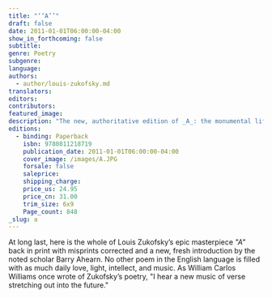 ```yaml
---
title: "‘‘A’’"
draft: false
date: 2011-01-01T06:00:00-04:00
show_in_forthcoming: false
subtitle:
genre: Poetry
subgenre:
language:
authors:
  - author/louis-zukofsky.md
translators:
editors:
contributors:
featured_image:
description: "The new, authoritative edition of _A_: the monumental lifepoem by one of the most important American poets of the twentieth century, Louis Zukofsky. "
editions:
  - binding: Paperback
    isbn: 9780811218719
    publication_date: 2011-01-01T06:00:00-04:00
    cover_image: /images/A.JPG
    forsale: false
    saleprice:
    shipping_charge:
    price_us: 24.95
    price_cn: 31.00
    trim_size: 6x9
    Page_count: 848
_slug: a
---
```


At long last, here is the whole of Louis Zukofsky’s epic masterpiece _"A"_ back in print with misprints corrected and a new, fresh introduction by the noted scholar Barry Ahearn. No other poem in the English language is filled with as much daily love, light, intellect, and music. As William Carlos Williams once wrote of Zukofsky’s poetry, "I hear a new music of verse stretching out into the future."

